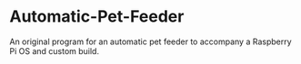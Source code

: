 # Automatic-Pet-Feeder
An original program for an automatic pet feeder to accompany a Raspberry Pi OS and custom build.
